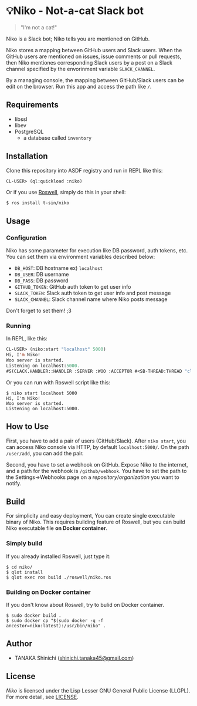 # 💡Niko - Not-a-cat Slack bot

> "I'm not a cat!"

Niko is a Slack bot; Niko tells you are mentioned on GitHub.

Niko stores a mapping between GitHub users and Slack users. When the GitHub users are mentioned on issues, issue comments or pull requests, then Niko mentiones corresponding Slack users by a post on a Slack channel specified by the envorinment variable `SLACK_CHANNEL`.

By a managing console, the mapping between GitHub/Slack users can be edit on the browser. Run this app and access the path like `/`.

## Requirements

- libssl
- libev
- PostgreSQL
    - a database called `inventory`

## Installation

Clone this repository into ASDF registry and run in REPL like this:

```lisp
CL-USER> (ql:quickload :niko)
```

Or if you use [Roswell](https://github.com/roswell/roswell), simply do this in your shell:

```shell-session
$ ros install t-sin/niko
```

## Usage

### Configuration

Niko has some parameter for execution like DB password, auth tokens, etc. You can set them via environment variables described below:

- `DB_HOST`: DB hostname ex) `localhost`
- `DB_USER`: DB username
- `DB_PASS`: DB password
- `GITHUB_TOKEN`: GitHub auth token to get user info
- `SLACK_TOKEN`: Slack auth token to get user info and post message
- `SLACK_CHANNEL`: Slack channel name where Niko posts message

Don't forget to set them! ;3

### Running

In REPL, like this:

```lisp
CL-USER> (niko:start "localhost" 5000)
Hi, I'm Niko!
Woo server is started.
Listening on localhost:5000.
#S(CLACK.HANDLER::HANDLER :SERVER :WOO :ACCEPTOR #<SB-THREAD:THREAD "clack-handler-woo" RUNNING {1006D287C3}>)
```

Or you can run with Roswell script like this:

```shell-session
$ niko start localhost 5000
Hi, I'm Niko!
Woo server is started.
Listening on localhost:5000.
```

## How to Use

First, you have to add a pair of users (GitHub/Slack). After `niko start`, you can access Niko console via HTTP, by default `localhost:5000/`. On the path `/user/add`, you can add the pair.

Second, you have to set a webhook on GitHub. Expose Niko to the internet, and a path for the webhook is `/github/webhook`. You have to set the path to the Settings->Webhooks page on a *repository*/*organization* you want to notify.

## Build

For simplicity and easy deployment, You can create single executable binary of Niko. This requires building feature of Roswell, but you can build Niko executable file **on Docker container**.

### Simply build

If you already installed Roswell, just type it:

```shell
$ cd niko/
$ qlot install
$ qlot exec ros build ./roswell/niko.ros
```

### Building on Docker container

If you don't know about Roswell, try to bulid on Docker container.

```
$ sudo docker build .
$ sudo docker cp "$(sudo docker -q -f ancestor=niko:latest):/usr/bin/niko" .
```

## Author

- TANAKA Shinichi (shinichi.tanaka45@gmail.com)

## License

*Niko* is licensed under the Lisp Lesser GNU General Public License (LLGPL). For more detail, see [LICENSE](LICENSE).
